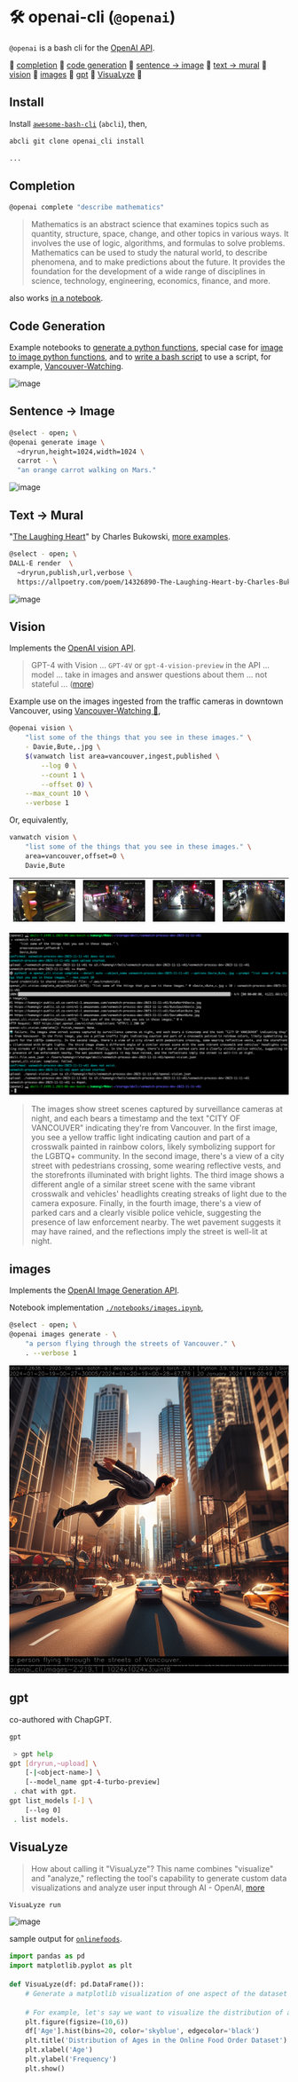 # 🛠️ openai-cli (`@openai`)

`@openai` is a bash cli for the [OpenAI API](https://beta.openai.com/docs/introduction).

🔷 [completion](#Completion) 🔷 [code generation](#code-generation) 🔷 [sentence -> image](#sentence---image) 🔷 [text -> mural](#text---mural) 🔷 [vision](#vision) 🔷 [images](#images) 🔷 [gpt](#gpt) 🔷 [VisuaLyze](#VisuaLyze) 🔷

## Install

Install [`awesome-bash-cli`](https://github.com/kamangir/awesome-bash-cli) (`abcli`), then,

```bash
abcli git clone openai_cli install
```

```bash
...
```

## Completion

```bash
@openai complete "describe mathematics"
```

> Mathematics is an abstract science that examines topics such as quantity, structure, space, change, and other topics in various ways. It involves the use of logic, algorithms, and formulas to solve problems. Mathematics can be used to study the natural world, to describe phenomena, and to make predictions about the future. It provides the foundation for the development of a wide range of disciplines in science, technology, engineering, economics, finance, and more.

also works [in a notebook](./notebooks/completion.ipynb).

## Code Generation

Example notebooks to [generate a python functions](./notebooks/completion_ai_function_py.ipynb), special case for [image to image python functions](./notebooks/completion_i2i_function.ipynb), and to [write a bash script](./notebooks/completion_ai_function_bash.ipynb) to use a script, for example, [Vancouver-Watching](https://github.com/kamangir/Vancouver-Watching).

![image](./assets/completion_i2i_function.png)

## Sentence -> Image

```bash
@select - open; \
@openai generate image \
  ~dryrun,height=1024,width=1024 \
  carrot - \
  "an orange carrot walking on Mars."
```

![image](./assets/carrot.png)

## Text -> Mural

"[The Laughing Heart](https://allpoetry.com/poem/14326890-The-Laughing-Heart-by-Charles-Bukowski)" by Charles Bukowski, [more examples](http://kamangir.net/private/?object=2023-03-26-19-10-26-51814).

```bash
@select - open; \
DALL-E render  \
  ~dryrun,publish,url,verbose \
  https://allpoetry.com/poem/14326890-The-Laughing-Heart-by-Charles-Bukowski
```

![image](./assets/DALL-E.png)

## Vision

Implements the [OpenAI vision API](https://platform.openai.com/docs/guides/vision).

> GPT-4 with Vision ... `GPT-4V` or `gpt-4-vision-preview` in the API ... model ... take in images and answer questions about them
> ... not stateful ... ([more](https://arash-kamangir.medium.com/%EF%B8%8F-openai-vision-1-fb3691bd095a))

Example use on the images ingested from the traffic cameras in downtown Vancouver, using [Vancouver-Watching 🌈](https://github.com/kamangir/Vancouver-Watching),

```bash
@openai vision \
    "list some of the things that you see in these images." \
    - Davie,Bute,.jpg \
    $(vanwatch list area=vancouver,ingest,published \
        --log 0 \
        --count 1 \
        --offset 0) \
    --max_count 10 \
    --verbose 1
```

Or, equivalently,

```bash
vanwatch vision \
    "list some of the things that you see in these images." \
    area=vancouver,offset=0 \
    Davie,Bute
```

| ![image](https://github.com/kamangir/assets/blob/main/vanwatch/2023-11-25-openai-vision/ButeNorthDavie.jpg?raw=true) | ![image](https://github.com/kamangir/assets/blob/main/vanwatch/2023-11-25-openai-vision/ButeSouthDavie.jpg?raw=true) | ![image](https://github.com/kamangir/assets/blob/main/vanwatch/2023-11-25-openai-vision/DavieEastBute.jpg?raw=true) | ![image](https://github.com/kamangir/assets/blob/main/vanwatch/2023-11-25-openai-vision/DavieWestBute.jpg?raw=true) |
| -------------------------------------------------------------------------------------------------------------------- | -------------------------------------------------------------------------------------------------------------------- | ------------------------------------------------------------------------------------------------------------------- | ------------------------------------------------------------------------------------------------------------------- |

![image](https://github.com/kamangir/assets/blob/main/vanwatch/2023-11-25-openai-vision/marquee.png?raw=true)

> The images show street scenes captured by surveillance cameras at night, and each bears a timestamp and the text "CITY OF VANCOUVER" indicating they're from Vancouver. In the first image, you see a yellow traffic light indicating caution and part of a crosswalk painted in rainbow colors, likely symbolizing support for the LGBTQ+ community. In the second image, there's a view of a city street with pedestrians crossing, some wearing reflective vests, and the storefronts illuminated with bright lights. The third image shows a different angle of a similar street scene with the same vibrant crosswalk and vehicles' headlights creating streaks of light due to the camera exposure. Finally, in the fourth image, there's a view of parked cars and a clearly visible police vehicle, suggesting the presence of law enforcement nearby. The wet pavement suggests it may have rained, and the reflections imply the street is well-lit at night.

## images

Implements the [OpenAI Image Generation API](https://platform.openai.com/docs/guides/images/usage?context=python).

Notebook implementation [`./notebooks/images.ipynb`](./notebooks/images.ipynb),

```bash
@select - open; \
@openai images generate - \
	"a person flying through the streets of Vancouver." \
	. --verbose 1
```

![image](https://github.com/kamangir/assets/blob/main/openai_cli/2024-01-20-19-00-28-67378.png?raw=true)

## gpt

co-authored with ChapGPT.

```bash
gpt
```

```bash
 > gpt help
gpt [dryrun,~upload] \
	[-|<object-name>] \
	[--model_name gpt-4-turbo-preview]
 . chat with gpt.
gpt list_models [-] \
	[--log 0]
 . list models.
```

## VisuaLyze

> How about calling it "VisuaLyze"? This name combines "visualize" and "analyze," reflecting the tool's capability to generate custom data visualizations and analyze user input through AI - OpenAI, [more](./openai_cli/VisuaLyze/)

```bash
VisuaLyze run
```

![image](https://github.com/kamangir/openai-cli/assets/1007567/7c0ed5f7-6941-451c-a17e-504c6adab23f)

sample output for [`onlinefoods`](./assets/VisuaLyze/onlinefoods/).

```python
import pandas as pd
import matplotlib.pyplot as plt

def VisuaLyze(df: pd.DataFrame()):
    # Generate a matplotlib visualization of one aspect of the dataset

    # For example, let's say we want to visualize the distribution of ages in the dataset
    plt.figure(figsize=(10,6))
    df['Age'].hist(bins=20, color='skyblue', edgecolor='black')
    plt.title('Distribution of Ages in the Online Food Order Dataset')
    plt.xlabel('Age')
    plt.ylabel('Frequency')
    plt.show()
```

